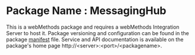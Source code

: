 # Package Name : MessagingHub
This is a webMethods package and requires a webMethods Integration Server to host it. Package versioning and configuration can be found in the package [manifest](./MessagingHub/manifest.v3) file. Service and API documentation is available on the package's home page http://&lt;server&gt;:&lt;port&gt;/&lt;packagename>.